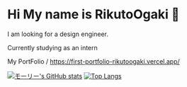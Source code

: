 # Hi My name is RikutoOgaki 👋

I am looking for a design engineer.

Currently studying as an intern


My PortFolio / https://first-portfolio-rikutoogaki.vercel.app/


[![モーリー's GitHub stats](https://github-readme-stats.vercel.app/api?username=RikutoOgaki&theme=react&show_icons=true)](https://github.com/RikutoOgaki/github-readme-stats)   [![Top Langs](https://github-readme-stats.vercel.app/api/top-langs/?username=RikutoOgaki&theme=react&show_icons=true&layout=compact)](https://github.com/RikutoOgaki/github-readme-stats)
